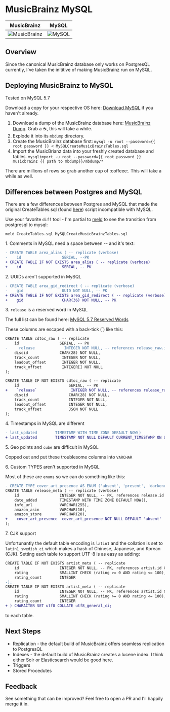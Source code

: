 # MusicBrainz MySQL

MusicBrainz                |  MySQL
:-------------------------:|:-------------------------:
![MusicBrainz](https://raw.githubusercontent.com/mikeblum/musicbrainz-mysql/master/images/MusicBrainz_Logo.png)  |  ![MySQL](https://raw.githubusercontent.com/mikeblum/musicbrainz-mysql/master/images/logo-mysql-170x115.png)


## Overview

Since the canonical MusicBrainz database only works on PostgresQL currently, I've taken the inititive of making MusicBrainz run on MySQL.

## Deploying MusicBrainz to MySQL

Tested on MySQL 5.7 

Download a copy for your respective OS here: [Download MySQL](https://www.mysql.com/downloads/) if you haven't already.

1. Download a dump of the MusicBrainz database here: [MusicBrainz Dump](http://ftp.musicbrainz.org/pub/musicbrainz/data/fullexport/). Grab a :coffee:, this will take a while.
2. Explode it into its `mbdump` directory.
3. Create the MusicBrainz database first:
	`mysql -u root --password={{ root password }} < MySQLCreateMusicBrainzTables.sql`
4. Import the MusicBrianz data into your freshly created database and tables.
	`mysqlimport -u root --password={{ root password }} musicbrainz {{ path to mbdump}}/mbdump/*`

There are millions of rows so grab another cup of :coffeee:. This will take a while as well.

## Differences between Postgres and MySQL

There are a few differences between Postgres and MySQL that made the original CreateTables.sql (found [here](https://github.com/metabrainz/musicbrainz-server/blob/master/admin/sql/CreateTables.sql)) script incompatible with MySQL.

Use your favorite `diff` tool  - I'm partial to [meld]() to see the transition from postgresql to mysql:

`meld CreateTables.sql MySQLCreateMusicBrainzTables.sql`

1\. Comments in MySQL need a space between -- and it's text:

```diff
- CREATE TABLE area_alias ( -- replicate (verbose)
-    id                  SERIAL, --PK
+ CREATE TABLE IF NOT EXISTS area_alias ( -- replicate (verbose)
+    id                  SERIAL, -- PK
```

2\. UUIDs aren't supported in MySQL

```diff
- CREATE TABLE area_gid_redirect ( -- replicate (verbose)
-    gid                 UUID NOT NULL, -- PK
+ CREATE TABLE IF NOT EXISTS area_gid_redirect ( -- replicate (verbose)
+    gid                 CHAR(36) NOT NULL, -- PK
```

3\. `release` is a reserved word in MySQL

The full list can be found here: [MySQL 5.7 Reserved Words](https://dev.mysql.com/doc/refman/5.7/en/keywords.html) 

These columns are escaped with a back-tick (`) like this:

```diff
CREATE TABLE cdtoc_raw ( -- replicate
    id                  SERIAL, -- PK
-     release             INTEGER NOT NULL, -- references release_raw.id
    discid              CHAR(28) NOT NULL,
    track_count          INTEGER NOT NULL,
    leadout_offset       INTEGER NOT NULL,
    track_offset         INTEGER[] NOT NULL
);

CREATE TABLE IF NOT EXISTS cdtoc_raw ( -- replicate
    id                      SERIAL, -- PK
+    `release`               INTEGER NOT NULL, -- references release_raw.id
    discid                  CHAR(28) NOT NULL,
    track_count             INTEGER NOT NULL,
    leadout_offset          INTEGER NOT NULL,
    track_offset            JSON NOT NULL
);
```

4\. Timestamps in MySQL are different

```diff
- last_updated        TIMESTAMP WITH TIME ZONE DEFAULT NOW()
+ last_updated        TIMESTAMP NOT NULL DEFAULT CURRENT_TIMESTAMP ON UPDATE CURRENT_TIMESTAMP
```

5\. Geo points and `cube` are difficult in MySQL

Copped out and put these troublesome columns into `VARCHAR`

6\. Custom TYPES aren't supported in MySQL

Most of these are `enums` so we can do something like this:

```diff
- CREATE TYPE cover_art_presence AS ENUM ('absent', 'present', 'darkened');
CREATE TABLE release_meta ( -- replicate (verbose)
    id                  INTEGER NOT NULL, -- PK, references release.id CASCADE
    date_added          TIMESTAMP WITH TIME ZONE DEFAULT NOW(),
    info_url            VARCHAR(255),
    amazon_asin         VARCHAR(10),
    amazon_store        VARCHAR(20),
+    cover_art_presence  cover_art_presence NOT NULL DEFAULT 'absent'
);
```

7\. CJK support

Unfortunantly the default table encoding is `latin1` and the collation is set to `latin1_swedish_ci` which makes a hash of Chinese, Japanese, and Korean (CJK). Setting each table to support UTF-8 is as easy as adding:

```diff
CREATE TABLE IF NOT EXISTS artist_meta ( -- replicate
    id                  INTEGER NOT NULL, -- PK, references artist.id CASCADE
    rating              SMALLINT CHECK (rating >= 0 AND rating <= 100),
    rating_count        INTEGER
-);
CREATE TABLE IF NOT EXISTS artist_meta ( -- replicate
    id                  INTEGER NOT NULL, -- PK, references artist.id CASCADE
    rating              SMALLINT CHECK (rating >= 0 AND rating <= 100),
    rating_count        INTEGER
+ ) CHARACTER SET utf8 COLLATE utf8_general_ci;
```

to each table.

## Next Steps

* Replication - the default build of MusicBrainz offers seamless replication to PostgresQL
* Indexes - the default build of MusicBrainz creates a lucene index. I think either Solr or Elasticsearch would be good here.
* Triggers
* Stored Procedutes

## Feedback

See something that can be improved? Feel free to open a PR and I'll happily merge it in.
